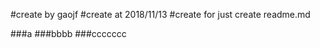 #create by gaojf
#create at 2018/11/13
#create for just create readme.md





###a
###bbbb
###ccccccc
